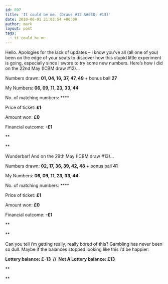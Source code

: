 ```yaml
---
id: 897
title: 'It could be me. (Draws #12 &#038; #13)'
date: 2010-06-01 21:03:54 +00:00
author: mark
layout: post
tags:
  - it could be me
---
```

Hello. Apologies for the lack of updates &#8211; i know you&#8217;ve all (all one of you) been on the edge of your seats to discover how this stupid little experiment is going, especially since i swore to try some new numbers. Here&#8217;s how i did on the 22nd May (ICBM draw #12)&#8230;

Numbers drawn: **01, 04, 16, 37, 47, 49** + bonus ball **27**

My Numbers: **06, 09, 11, 23, 33, 44**

No. of matching numbers: ****

Price of ticket: **£1**

Amount won: **£0**

Financial outcome: **-£1**

**
  
** 

Wunderbar! And on the 29th May (ICBM draw #13)&#8230;

Numbers drawn: **02, 17, 36, 39, 42, 48** + bonus ball **41**

My Numbers: ****06, 09, 11, 23, 33, 44****

No. of matching numbers: ****

Price of ticket: **£1**

Amount won: **£0**

Financial outcome: **-£1**

**
  
** 

Can you tell i&#8217;m getting really, really bored of this? Gambling has never been so dull. Maybe if the balances stopped looking like this i&#8217;d be happier:

**Lottery balance: £-13  //  Not A Lottery balance: £13**

**
  
**